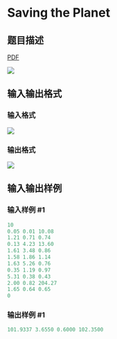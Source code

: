 # Saving the Planet

## 题目描述

[problemUrl]: https://uva.onlinejudge.org/index.php?option=com_onlinejudge&Itemid=8&category=12&page=show_problem&problem=1036

[PDF](https://uva.onlinejudge.org/external/100/p10095.pdf)

![](https://cdn.luogu.com.cn/upload/vjudge_pic/UVA10095/c9e0632847e132ef24056aa6fc21f51d5582af38.png)

## 输入输出格式

### 输入格式

![](https://cdn.luogu.com.cn/upload/vjudge_pic/UVA10095/a1f5ec94e9b160952dc32fc5c1fe4b0b8b4c6740.png)

### 输出格式

![](https://cdn.luogu.com.cn/upload/vjudge_pic/UVA10095/26b4ed904926900e0a5b3fb52451d2d6f6474c6e.png)

## 输入输出样例

### 输入样例 #1

```cpp
10
0.05 0.01 10.08
1.21 0.71 0.74
0.13 4.23 13.60
1.61 3.48 0.86
1.58 1.86 1.14
1.63 5.26 0.76
0.35 1.19 0.97
5.31 0.38 0.43
2.00 0.82 204.27
1.65 0.64 0.65
0
```


### 输出样例 #1

```cpp
101.9337 3.6550 0.6000 102.3500
```


